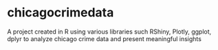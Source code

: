 # chicagocrimedata
A project created in R using various libraries such RShiny, Plotly, ggplot, dplyr to analyze chicago crime data and present meaningful insights 
